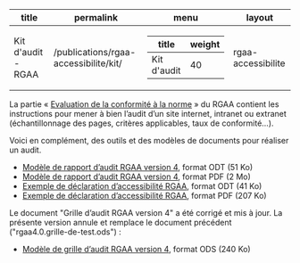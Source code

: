       
  <div id="readme" class="Box-body readme blob js-code-block-container p-5 p-xl-6 gist-border-0">
    <article class="markdown-body entry-content container-lg" itemprop="text"><table data-table-type="yaml-metadata">
  <thead>
  <tr>
  <th>title</th>
  <th>permalink</th>
  <th>menu</th>
  <th>layout</th>
  </tr>
  </thead>
  <tbody>
  <tr>
  <td><div>Kit d'audit - RGAA</div></td>
  <td><div>/publications/rgaa-accessibilite/kit/</div></td>
  <td><div><table>
  <thead>
  <tr>
  <th>title</th>
  <th>weight</th>
  </tr>
  </thead>
  <tbody>
  <tr>
  <td><div>Kit d'audit</div></td>
  <td><div>40</div></td>
  </tr>
  </tbody>
</table>
</div></td>
  <td><div>rgaa-accessibilite</div></td>
  </tr>
  </tbody>
</table>

<p>La partie « <a href="https://github.com/DISIC/RGAA/blob/master/obligations.md">Evaluation de la conformité à la norme</a> » du RGAA contient les instructions pour mener à bien l’audit d’un site internet, intranet ou extranet (échantillonnage des pages, critères applicables, taux de conformité…).</p>
<p>Voici en complément, des outils et des modèles de documents pour réaliser un audit.</p>
<ul>
<li><a href="rgaa4-2019-modele-rapport-audit.odt" title="Modèle de rapport d’audit RGAA version 4, format ODT (51 Ko)">Modèle de rapport d’audit RGAA version 4</a>, format ODT (51 Ko)</li>
<li><a href="rgaa4-2019-modele-rapport-audit.pdf" title="Modèle de rapport d’audit RGAA version 4, format PDF (2 Mo)">Modèle de rapport d’audit RGAA version 4</a>, format PDF (2 Mo)</li>
<li><a href="rgaa4-2019-exemple-declaration.odt" title="Exemple de déclaration d’accessibilité RGAA, format ODT (41 Ko)">Exemple de déclaration d’accessibilité RGAA</a>, format ODT (41 Ko)</li>
<li><a href="rgaa4-2019-exemple-declaration.pdf" title="Exemple de déclaration d’accessibilité RGAA, format PDF (207 Ko)">Exemple de déclaration d’accessibilité RGAA</a>, format PDF (207 Ko)</li>
</ul>
<p>Le document "Grille d’audit RGAA version 4" a été corrigé et mis à jour. La présente version annule et remplace le document précédent ("rgaa4.0.grille-de-test.ods") :</p>
<ul>
<li><a href="rgaa4.0.modele-de-grille-d-audit.ods" title="Modèle de grille d’audit RGAA version 4, format ODS (239 Ko)">Modèle de grille d’audit RGAA version 4</a>, format ODS (240 Ko)</li>
</ul>
</article>
  </div>
